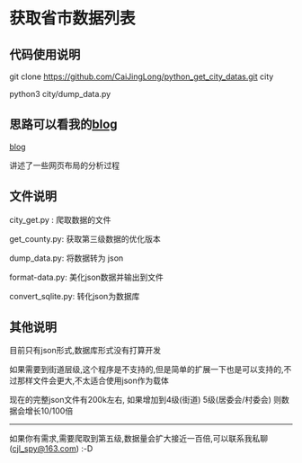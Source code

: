 # 获取省市数据列表

## 代码使用说明

git clone https://github.com/CaiJingLong/python_get_city_datas.git city

python3 city/dump_data.py

## 思路可以看我的[blog](https://www.kikt.top/posts/python/get_city_datas/)

[blog](https://www.kikt.top/posts/python/get_city_datas/)

讲述了一些网页布局的分析过程

## 文件说明

city_get.py : 爬取数据的文件

get_county.py: 获取第三级数据的优化版本

dump_data.py: 将数据转为 json

format-data.py: 美化json数据并输出到文件

convert_sqlite.py: 转化json为数据库

## 其他说明

目前只有json形式,数据库形式没有打算开发

如果需要到街道层级,这个程序是不支持的,但是简单的扩展一下也是可以支持的,不过那样文件会更大,不太适合使用json作为载体

现在的完整json文件有200k左右, 如果增加到4级(街道) 5级(居委会/村委会) 则数据会增长10/100倍

----

如果你有需求,需要爬取到第五级,数据量会扩大接近一百倍,可以联系我私聊(cjl_spy@163.com) :-D
